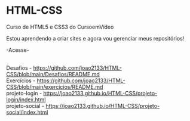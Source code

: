 # HTML-CSS
 Curso de HTML5 e CSS3 do CursoemVídeo

Estou aprendendo a criar sites e agora vou gerenciar meus repositórios!

-Acesse-

<br>  Desafios - https://github.com/joao2133/HTML-CSS/blob/main/Desafios/README.md
<br>  Exercícios - https://github.com/joao2133/HTML-CSS/blob/main/exercicios/README.md 
<br>  projeto-login - https://joao2133.github.io/HTML-CSS/projeto-login/index.html
<br>  projeto-social - https://joao2133.github.io/HTML-CSS/projeto-social/index.html
<a href="https://joao2133.github.io/HTML-CSS/projeto-social/index.html"></a>
